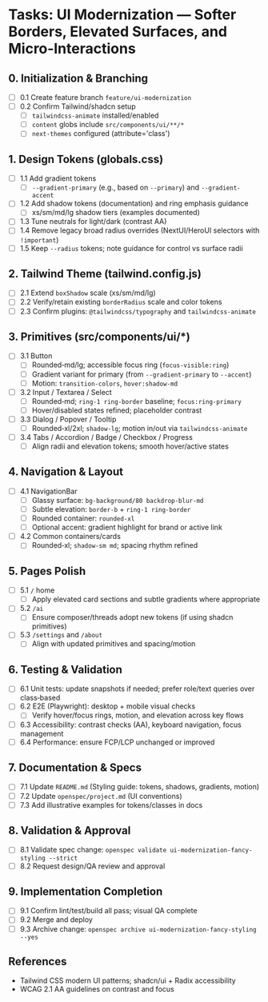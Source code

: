 # Tasks: UI Modernization — Softer Borders, Elevated Surfaces, and Micro‑Interactions

## 0. Initialization & Branching

- [ ] 0.1 Create feature branch `feature/ui-modernization`
- [ ] 0.2 Confirm Tailwind/shadcn setup
  - [ ] `tailwindcss-animate` installed/enabled
  - [ ] `content` globs include `src/components/ui/**/*`
  - [ ] `next-themes` configured (attribute='class')

## 1. Design Tokens (globals.css)

- [ ] 1.1 Add gradient tokens
  - [ ] `--gradient-primary` (e.g., based on `--primary`) and `--gradient-accent`
- [ ] 1.2 Add shadow tokens (documentation) and ring emphasis guidance
  - [ ] xs/sm/md/lg shadow tiers (examples documented)
- [ ] 1.3 Tune neutrals for light/dark (contrast AA)
- [ ] 1.4 Remove legacy broad radius overrides (NextUI/HeroUI selectors with `!important`)
- [ ] 1.5 Keep `--radius` tokens; note guidance for control vs surface radii

## 2. Tailwind Theme (tailwind.config.js)

- [ ] 2.1 Extend `boxShadow` scale (xs/sm/md/lg)
- [ ] 2.2 Verify/retain existing `borderRadius` scale and color tokens
- [ ] 2.3 Confirm plugins: `@tailwindcss/typography` and `tailwindcss-animate`

## 3. Primitives (src/components/ui/\*)

- [ ] 3.1 Button
  - [ ] Rounded‑md/lg; accessible focus ring (`focus-visible:ring`)
  - [ ] Gradient variant for primary (from `--gradient-primary` to `--accent`)
  - [ ] Motion: `transition-colors`, `hover:shadow-md`
- [ ] 3.2 Input / Textarea / Select
  - [ ] Rounded‑md; `ring-1 ring-border` baseline; `focus:ring-primary`
  - [ ] Hover/disabled states refined; placeholder contrast
- [ ] 3.3 Dialog / Popover / Tooltip
  - [ ] Rounded‑xl/2xl; `shadow-lg`; motion in/out via `tailwindcss-animate`
- [ ] 3.4 Tabs / Accordion / Badge / Checkbox / Progress
  - [ ] Align radii and elevation tokens; smooth hover/active states

## 4. Navigation & Layout

- [ ] 4.1 NavigationBar
  - [ ] Glassy surface: `bg-background/80 backdrop-blur-md`
  - [ ] Subtle elevation: `border-b` + `ring-1 ring-border`
  - [ ] Rounded container: `rounded-xl`
  - [ ] Optional accent: gradient highlight for brand or active link
- [ ] 4.2 Common containers/cards
  - [ ] Rounded‑xl; `shadow-sm md`; spacing rhythm refined

## 5. Pages Polish

- [ ] 5.1 `/` home
  - [ ] Apply elevated card sections and subtle gradients where appropriate
- [ ] 5.2 `/ai`
  - [ ] Ensure composer/threads adopt new tokens (if using shadcn primitives)
- [ ] 5.3 `/settings` and `/about`
  - [ ] Align with updated primitives and spacing/motion

## 6. Testing & Validation

- [ ] 6.1 Unit tests: update snapshots if needed; prefer role/text queries over class‑based
- [ ] 6.2 E2E (Playwright): desktop + mobile visual checks
  - [ ] Verify hover/focus rings, motion, and elevation across key flows
- [ ] 6.3 Accessibility: contrast checks (AA), keyboard navigation, focus management
- [ ] 6.4 Performance: ensure FCP/LCP unchanged or improved

## 7. Documentation & Specs

- [ ] 7.1 Update `README.md` (Styling guide: tokens, shadows, gradients, motion)
- [ ] 7.2 Update `openspec/project.md` (UI conventions)
- [ ] 7.3 Add illustrative examples for tokens/classes in docs

## 8. Validation & Approval

- [ ] 8.1 Validate spec change: `openspec validate ui-modernization-fancy-styling --strict`
- [ ] 8.2 Request design/QA review and approval

## 9. Implementation Completion

- [ ] 9.1 Confirm lint/test/build all pass; visual QA complete
- [ ] 9.2 Merge and deploy
- [ ] 9.3 Archive change: `openspec archive ui-modernization-fancy-styling --yes`

## References

- Tailwind CSS modern UI patterns; shadcn/ui + Radix accessibility
- WCAG 2.1 AA guidelines on contrast and focus